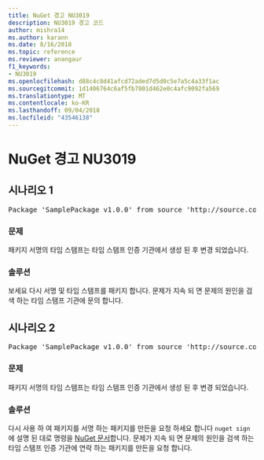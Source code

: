 ```yaml
---
title: NuGet 경고 NU3019
description: NU3019 경고 코드
author: mishra14
ms.author: karann
ms.date: 8/16/2018
ms.topic: reference
ms.reviewer: anangaur
f1_keywords:
- NU3019
ms.openlocfilehash: d88c4c8d41afcd72aded7d5d0c5e7a5c4a33f1ac
ms.sourcegitcommit: 1d1406764c6af5fb7801d462e0c4afc9092fa569
ms.translationtype: MT
ms.contentlocale: ko-KR
ms.lasthandoff: 09/04/2018
ms.locfileid: "43546138"
---
```

# <a name="nuget-warning-nu3019"></a>NuGet 경고 NU3019

## <a name="scenario-1"></a>시나리오 1

<pre>Package 'SamplePackage v1.0.0' from source 'http://source.com/index.json': The timestamp integrity check failed.</pre>

### <a name="issue"></a>문제

패키지 서명의 타임 스탬프는 타임 스탬프 인증 기관에서 생성 된 후 변경 되었습니다.


### <a name="solution"></a>솔루션

보세요 다시 서명 및 타임 스탬프를 패키지 합니다. 문제가 지속 되 면 문제의 원인을 검색 하는 타임 스탬프 기관에 문의 합니다.



## <a name="scenario-2"></a>시나리오 2

<pre>Package 'SamplePackage v1.0.0' from source 'http://source.com/index.json': The primary signature's timestamp integrity check failed.</pre>

### <a name="issue"></a>문제

패키지 서명의 타임 스탬프는 타임 스탬프 인증 기관에서 생성 된 후 변경 되었습니다.


### <a name="solution"></a>솔루션

다시 사용 하 여 패키지를 서명 하는 패키지를 만든을 요청 하세요 합니다 `nuget sign` 에 설명 된 대로 명령을 [NuGet 문서](https://docs.microsoft.com/en-us/nuget/create-packages/sign-a-package)합니다. 문제가 지속 되 면 문제의 원인을 검색 하는 타임 스탬프 인증 기관에 연락 하는 패키지를 만든을 요청 합니다.


